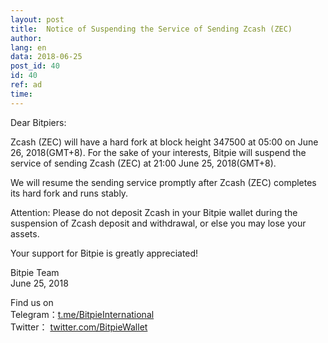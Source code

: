 ```yaml
---
layout: post
title:  Notice of Suspending the Service of Sending Zcash (ZEC) 
author: 
lang: en
data: 2018-06-25
post_id: 40
id: 40
ref: ad
time: 
---
```


Dear Bitpiers:

Zcash (ZEC) will have a hard fork at block height 347500 at 05:00 on June 26, 2018(GMT+8). For the sake of your interests, Bitpie will suspend the service of sending Zcash (ZEC) at 21:00 June 25, 2018(GMT+8).

We will resume the sending service promptly after Zcash (ZEC) completes its hard fork and runs stably. 

Attention: Please do not deposit Zcash in your Bitpie wallet during the suspension of Zcash deposit and withdrawal, or else you may lose your assets. 

Your support for Bitpie is greatly appreciated!

Bitpie Team<br/>
June 25, 2018

Find us on<br/>
Telegram：<a href="https://t.me/BitpieInternational" target="_blank">t.me/BitpieInternational</a><br/>
Twitter： <a href="https://twitter.com/BitpieWallet" target="_blank">twitter.com/BitpieWallet</a>

